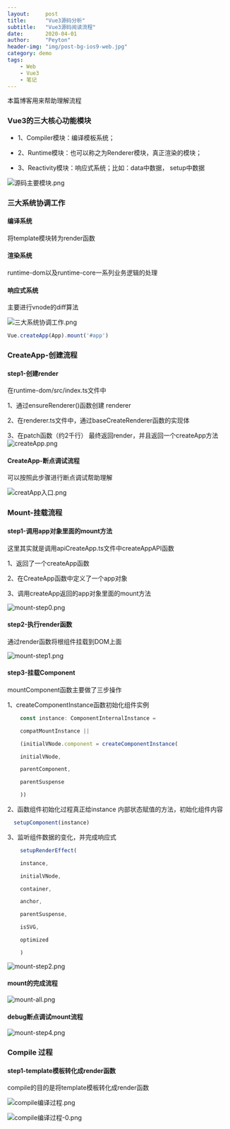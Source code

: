 ```yaml
---
layout:     post
title:      "Vue3源码分析"
subtitle:   "Vue3源码阅读流程"
date:       2020-04-01
author:     "Peyton"
header-img: "img/post-bg-ios9-web.jpg"
category: demo
tags:
    - Web
    - Vue3
    - 笔记
---
```


本篇博客用来帮助理解流程
<!-- more -->


### Vue3的三大核心功能模块


- 1、Compiler模块：编译模板系统；


- 2、Runtime模块：也可以称之为Renderer模块，真正渲染的模块；


- 3、Reactivity模块：响应式系统；比如：data中数据， setup中数据


![源码主要模块.png](https://p9-juejin.byteimg.com/tos-cn-i-k3u1fbpfcp/9bd69cd83a1a42f9a2fede3323aa227f~tplv-k3u1fbpfcp-watermark.image?)


### 三大系统协调工作

#### 编译系统

将template模块转为render函数

#### 渲染系统

runtime-dom以及runtime-core一系列业务逻辑的处理

#### 响应式系统

主要进行vnode的diff算法

![三大系统协调工作.png](https://p1-juejin.byteimg.com/tos-cn-i-k3u1fbpfcp/6fae3bad0e144d1cb1efec80c488642a~tplv-k3u1fbpfcp-watermark.image?)


```js
Vue.createApp(App).mount('#app')
```



### CreateApp-创建流程

#### step1-创建render
在runtime-dom/src/index.ts文件中

1、通过ensureRenderer()函数创建 renderer

2、在renderer.ts文件中，通过baseCreateRenderer函数的实现体

3、在patch函数（约2千行） 最终返回render，并且返回一个createApp方法
![createApp.png](https://p6-juejin.byteimg.com/tos-cn-i-k3u1fbpfcp/1b6ba9d7a48e4038910fab5413e73dd2~tplv-k3u1fbpfcp-watermark.image?)

#### CreateApp-断点调试流程
可以按照此步骤进行断点调试帮助理解

![creatApp入口.png](https://p6-juejin.byteimg.com/tos-cn-i-k3u1fbpfcp/3218f515c83a4750a644fd5b93c13189~tplv-k3u1fbpfcp-watermark.image?)

### Mount-挂载流程

#### step1-调用app对象里面的mount方法

这里其实就是调用apiCreateApp.ts文件中createAppAPI函数

1、返回了一个createApp函数

2、在CreateApp函数中定义了一个app对象

3、调用createApp返回的app对象里面的mount方法

![mount-step0.png](https://p6-juejin.byteimg.com/tos-cn-i-k3u1fbpfcp/d39f03c4cc2e46b3a77c8fd76693b06a~tplv-k3u1fbpfcp-watermark.image?)

#### step2-执行render函数
通过render函数将根组件挂载到DOM上面

![mount-step1.png](https://p6-juejin.byteimg.com/tos-cn-i-k3u1fbpfcp/fcddb606b48b426d91eeb4ae93c8fc3f~tplv-k3u1fbpfcp-watermark.image?)

#### step3-挂载Component
mountComponent函数主要做了三步操作

1、createComponentInstance函数初始化组件实例
```js
    const instance: ComponentInternalInstance =

    compatMountInstance ||

    (initialVNode.component = createComponentInstance(

    initialVNode,

    parentComponent,

    parentSuspense

    ))
```

2、函数组件初始化过程真正给instance 内部状态赋值的方法，初始化组件内容
```js
  setupComponent(instance)
```

3、监听组件数据的变化，并完成响应式
```js
    setupRenderEffect(

    instance,

    initialVNode,

    container,

    anchor,

    parentSuspense,

    isSVG,

    optimized

    )
```

![mount-step2.png](https://p9-juejin.byteimg.com/tos-cn-i-k3u1fbpfcp/f905ffc7f0574dc9a10dc7a3cd1bd74c~tplv-k3u1fbpfcp-watermark.image?)

#### mount的完成流程
![mount-all.png](https://p1-juejin.byteimg.com/tos-cn-i-k3u1fbpfcp/fbd914f4c5e9415ab2bd4cf0fd27412b~tplv-k3u1fbpfcp-watermark.image?)

#### debug断点调试mount流程
![mount-step4.png](https://p6-juejin.byteimg.com/tos-cn-i-k3u1fbpfcp/ad95994d6ec543819bd6d225e6440ee1~tplv-k3u1fbpfcp-watermark.image?)


### Compile 过程

#### step1-template模板转化成render函数

compile的目的是将template模板转化成render函数

![compile编译过程.png](https://p9-juejin.byteimg.com/tos-cn-i-k3u1fbpfcp/5f77e1e243544958902b24e7b201f02b~tplv-k3u1fbpfcp-watermark.image?)


![compile编译过程-0.png](https://p1-juejin.byteimg.com/tos-cn-i-k3u1fbpfcp/a3005a3eaf204e0cbbc5adc9cc021ad0~tplv-k3u1fbpfcp-watermark.image?)
















